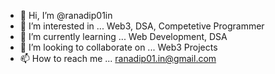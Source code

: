 - 👋 Hi, I’m @ranadip01in
- 👀 I’m interested in ... Web3, DSA, Competetive Programmer
- 🌱 I’m currently learning ... Web Development, DSA
- 💞️ I’m looking to collaborate on ... Web3 Projects
- 📫 How to reach me ... ranadip01.in@gmail.com

<!---
ranadip01in/ranadip01in is a ✨ special ✨ repository because its `README.md` (this file) appears on your GitHub profile.
You can click the Preview link to take a look at your changes.
--->
